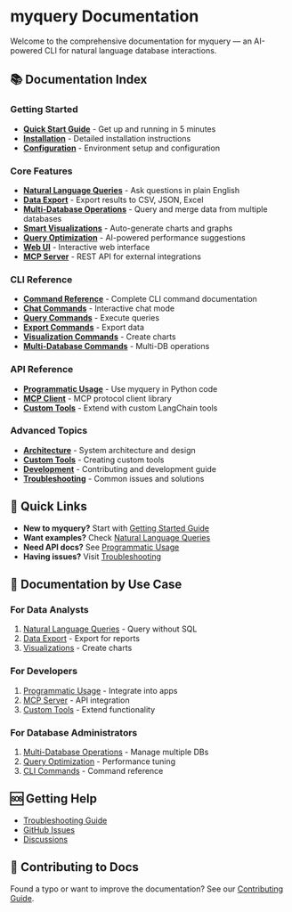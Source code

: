 # myquery Documentation

Welcome to the comprehensive documentation for myquery — an AI-powered CLI for natural language database interactions.

## 📚 Documentation Index

### Getting Started

- [**Quick Start Guide**](getting-started.md) - Get up and running in 5 minutes
- [**Installation**](getting-started.md#installation) - Detailed installation instructions
- [**Configuration**](getting-started.md#configuration) - Environment setup and configuration

### Core Features

- [**Natural Language Queries**](features/natural-language-queries.md) - Ask questions in plain English
- [**Data Export**](features/data-export.md) - Export results to CSV, JSON, Excel
- [**Multi-Database Operations**](features/multi-database.md) - Query and merge data from multiple databases
- [**Smart Visualizations**](features/visualizations.md) - Auto-generate charts and graphs
- [**Query Optimization**](features/query-optimization.md) - AI-powered performance suggestions
- [**Web UI**](features/web-ui.md) - Interactive web interface
- [**MCP Server**](features/mcp-server.md) - REST API for external integrations

### CLI Reference

- [**Command Reference**](cli/commands.md) - Complete CLI command documentation
- [**Chat Commands**](cli/commands.md#chat-commands) - Interactive chat mode
- [**Query Commands**](cli/commands.md#query-commands) - Execute queries
- [**Export Commands**](cli/commands.md#export-commands) - Export data
- [**Visualization Commands**](cli/commands.md#visualization-commands) - Create charts
- [**Multi-Database Commands**](cli/commands.md#multidb-commands) - Multi-DB operations

### API Reference

- [**Programmatic Usage**](api/programmatic-usage.md) - Use myquery in Python code
- [**MCP Client**](api/mcp-client.md) - MCP protocol client library
- [**Custom Tools**](advanced/custom-tools.md) - Extend with custom LangChain tools

### Advanced Topics

- [**Architecture**](advanced/architecture.md) - System architecture and design
- [**Custom Tools**](advanced/custom-tools.md) - Creating custom tools
- [**Development**](advanced/development.md) - Contributing and development guide
- [**Troubleshooting**](troubleshooting.md) - Common issues and solutions

## 🚀 Quick Links

- **New to myquery?** Start with [Getting Started Guide](getting-started.md)
- **Want examples?** Check [Natural Language Queries](features/natural-language-queries.md#examples)
- **Need API docs?** See [Programmatic Usage](api/programmatic-usage.md)
- **Having issues?** Visit [Troubleshooting](troubleshooting.md)

## 📖 Documentation by Use Case

### For Data Analysts

1. [Natural Language Queries](features/natural-language-queries.md) - Query without SQL
2. [Data Export](features/data-export.md) - Export for reports
3. [Visualizations](features/visualizations.md) - Create charts

### For Developers

1. [Programmatic Usage](api/programmatic-usage.md) - Integrate into apps
2. [MCP Server](features/mcp-server.md) - API integration
3. [Custom Tools](advanced/custom-tools.md) - Extend functionality

### For Database Administrators

1. [Multi-Database Operations](features/multi-database.md) - Manage multiple DBs
2. [Query Optimization](features/query-optimization.md) - Performance tuning
3. [CLI Commands](cli/commands.md) - Command reference

## 🆘 Getting Help

- [Troubleshooting Guide](troubleshooting.md)
- [GitHub Issues](https://github.com/zakirkun/myquery/issues)
- [Discussions](https://github.com/zakirkun/myquery/discussions)

## 📝 Contributing to Docs

Found a typo or want to improve the documentation? See our [Contributing Guide](../CONTRIBUTING.md).

